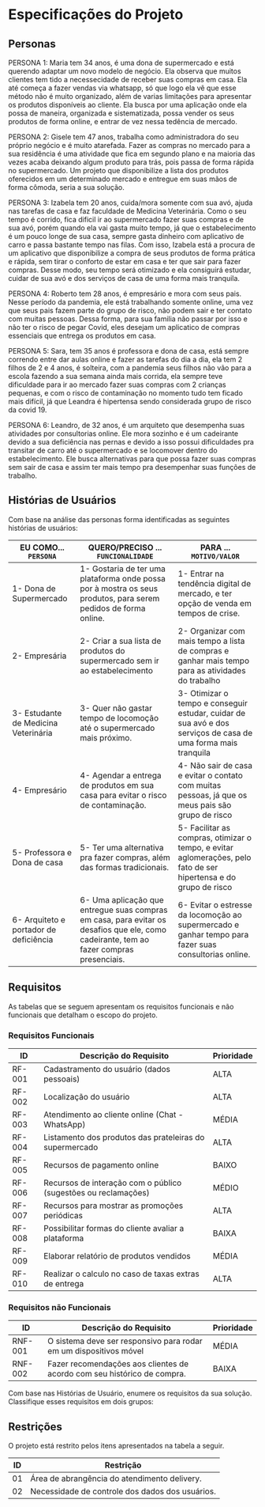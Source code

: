 # Especificações do Projeto

## Personas

PERSONA 1: Maria tem 34 anos, é uma dona de supermercado e está querendo adaptar um novo modelo de negócio. Ela observa que muitos clientes tem tido a necessecidade de receber suas compras em casa. Ela até começa a fazer vendas via whatsapp, só que logo ela vê que esse método não é muito organizado, além de varias limitações para apresentar os produtos disponíveis ao cliente. Ela busca por uma aplicação onde ela possa de maneira, organizada e sistematizada, possa vender os seus produtos de forma online, e entrar de vez nessa tedência de mercado.

PERSONA 2: Gisele tem 47 anos, trabalha como administradora do seu próprio negócio e é muito atarefada. Fazer as compras no mercado para a sua residência é uma atividade que fica em segundo plano e na maioria das vezes acaba deixando algum produto para trás, pois passa de forma rápida no supermercado. Um projeto que disponibilize a lista dos produtos oferecidos em um determinado mercado e entregue em suas mãos de forma cômoda, seria a sua solução.


PERSONA 3: Izabela tem 20 anos, cuida/mora somente com sua avó, ajuda nas tarefas de casa e faz faculdade de Medicina Veterinária. Como o seu tempo é corrido, fica dificil ir ao supermercado fazer suas compras e de sua avó, porém quando ela vai gasta muito tempo, já que o estabelecimento é um pouco longe de sua casa, sempre gasta dinheiro com aplicativo de carro e passa bastante tempo nas filas. Com isso, Izabela está a procura de um aplicativo que disponibilize a compra de seus produtos de forma prática e rápida, sem tirar o conforto de estar em casa e ter que sair para fazer compras. Desse modo, seu tempo será otimizado e ela consiguirá estudar, cuidar de sua avó e dos serviços de casa de uma forma mais tranquila.


PERSONA 4: Roberto tem 28 anos, é empresário e mora com seus pais. Nesse período da pandemia, ele está trabalhando somente online, uma vez que seus pais fazem parte do grupo de risco, não podem sair e ter contato com muitas pessoas. Dessa forma, para sua familia não passar por isso e não ter o risco de pegar Covid, eles desejam um aplicatico de compras essenciais que entrega os  produtos em casa.

PERSONA 5: Sara, tem 35 anos é professora e dona de casa, está sempre correndo entre dar aulas online e fazer as tarefas do dia a dia, ela tem 2 filhos de 2 e 4 anos, é solteira, com a pandemia seus filhos não vão para a escola fazendo a sua semana ainda mais corrida, ela sempre teve dificuldade para ir ao mercado fazer suas compras com 2 crianças pequenas, e com o risco de contaminação no momento tudo tem ficado mais difícil, já que Leandra é hipertensa sendo considerada grupo de risco da covid 19.

PERSONA 6: Leandro, de 32 anos, é um arquiteto que desempenha suas atividades por consultorias online. Ele mora sozinho e é um cadeirante devido a sua deficiência nas pernas e devido a isso possui dificuldades pra transitar de carro até o supermercado e se locomover dentro do estabelecimento. Ele busca alternativas para que possa fazer suas compras sem sair de casa e assim ter mais tempo pra desempenhar suas funções de trabalho.


## Histórias de Usuários

Com base na análise das personas forma identificadas as seguintes histórias de usuários:

|EU COMO... `PERSONA`| QUERO/PRECISO ... `FUNCIONALIDADE` |  PARA ... `MOTIVO/VALOR`                 |
|--------------------|------------------------------------|  ----------------------------------------|
|1- Dona de Supermercado  | 1- Gostaria de ter uma plataforma onde possa por à mostra os seus produtos, para serem pedidos de forma online. |1- Entrar na tendência digital de mercado, e ter opção de venda em tempos de crise.|
|2- Empresária | 2- Criar a sua lista de produtos do supermercado sem ir ao estabelecimento | 2- Organizar com mais tempo a lista de compras e ganhar mais tempo para as atividades do trabalho|
|3- Estudante de Medicina Veterinária  | 3- Quer não gastar tempo de locomoção até o supermercado mais próximo.  |3- Otimizar o tempo e conseguir estudar, cuidar de sua avó e dos serviços de casa de uma forma mais tranquila|
|4- Empresário    | 4- Agendar a entrega de produtos em sua casa para evitar o risco de contaminação.   |4- Não sair de casa e evitar o contato com muitas pessoas, já que os meus pais são grupo de risco|
|5- Professora e Dona de casa | 5- Ter uma alternativa pra fazer compras, além das formas tradicionais. |5-  Facilitar as compras, otimizar o tempo, e evitar aglomerações, pelo fato de ser hipertensa e do grupo de risco  |
|6- Arquiteto e portador de deficiência  | 6- Uma aplicação que entregue suas compras em casa, para evitar os desafios que ele, como cadeirante, tem ao fazer compras presenciais.  |6- Evitar o estresse da locomoção ao supermercado e ganhar tempo para fazer suas consultorias online. |


## Requisitos

As tabelas que se seguem apresentam os requisitos funcionais e não funcionais que detalham o escopo do projeto.

### Requisitos Funcionais

|ID    | Descrição do Requisito  | Prioridade |
|------|-----------------------------------------|----|
|RF-001| Cadastramento do usuário (dados pessoais)| ALTA | 
|RF-002| Localização do usuário                  | ALTA |
|RF-003| Atendimento ao cliente online (Chat - WhatsApp)  | MÉDIA |
|RF-004| Listamento dos produtos das prateleiras do supermercado  | ALTA |
|RF-005| Recursos de pagamento online            | BAIXO |
|RF-006| Recursos de interação com o público (sugestões ou reclamações)   | MÉDIO |
|RF-007| Recursos para mostrar as promoções periódicas  | ALTA |
|RF-008| Possibilitar formas do cliente avaliar a plataforma   | BAIXA |
|RF-009| Elaborar relatório de produtos vendidos  | MÉDIA |
|RF-010| Realizar o calculo no caso de taxas extras de entrega | ALTA |


### Requisitos não Funcionais

|ID     | Descrição do Requisito  |Prioridade |
|-------|-------------------------|----|
|RNF-001| O sistema deve ser responsivo para rodar em um dispositivos móvel | MÉDIA | 
|RNF-002| Fazer recomendações aos clientes de acordo com seu histórico de compra. |  BAIXA | 

Com base nas Histórias de Usuário, enumere os requisitos da sua solução. Classifique esses requisitos em dois grupos:


## Restrições

O projeto está restrito pelos itens apresentados na tabela a seguir.

|ID| Restrição                                             |
|--|-------------------------------------------------------|
|01| Área de abrangência do atendimento delivery.          |
|02| Necessidade de controle dos dados dos usuários.       |

